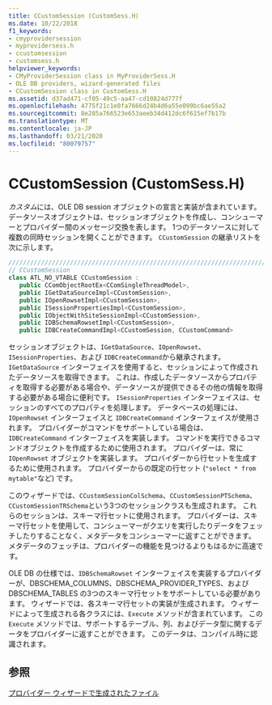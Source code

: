 ```yaml
---
title: CCustomSession (CustomSess.H)
ms.date: 10/22/2018
f1_keywords:
- cmyprovidersession
- myprovidersess.h
- ccustomsession
- customsess.h
helpviewer_keywords:
- CMyProviderSession class in MyProviderSess.H
- OLE DB providers, wizard-generated files
- CCustomSession class in CustomSess.H
ms.assetid: d37ad471-cf05-49c5-aa47-cd10824d777f
ms.openlocfilehash: 4775f21c1e0fa7666d24b4d6a55e099bc6ae55a2
ms.sourcegitcommit: 8e285a766523e653aeeb34d412dc6f615ef7b17b
ms.translationtype: MT
ms.contentlocale: ja-JP
ms.lasthandoff: 03/21/2020
ms.locfileid: "80079757"
---
```

# <a name="ccustomsession-customsessh"></a>CCustomSession (CustomSess.H)

*カスタム*には、OLE DB session オブジェクトの宣言と実装が含まれています。 データソースオブジェクトは、セッションオブジェクトを作成し、コンシューマーとプロバイダー間のメッセージ交換を表します。 1つのデータソースに対して複数の同時セッションを開くことができます。 `CCustomSession` の継承リストを次に示します。

```cpp
/////////////////////////////////////////////////////////////////////////
// CCustomSession
class ATL_NO_VTABLE CCustomSession :
   public CComObjectRootEx<CComSingleThreadModel>,
   public IGetDataSourceImpl<CCustomSession>,
   public IOpenRowsetImpl<CCustomSession>,
   public ISessionPropertiesImpl<CCustomSession>,
   public IObjectWithSiteSessionImpl<CCustomSession>,
   public IDBSchemaRowsetImpl<CCustomSession>,
   public IDBCreateCommandImpl<CCustomSession, CCustomCommand>
```

セッションオブジェクトは、`IGetDataSource`、`IOpenRowset`、`ISessionProperties`、および `IDBCreateCommand`から継承されます。 `IGetDataSource` インターフェイスを使用すると、セッションによって作成されたデータソースを取得できます。 これは、作成したデータソースからプロパティを取得する必要がある場合や、データソースが提供できるその他の情報を取得する必要がある場合に便利です。 `ISessionProperties` インターフェイスは、セッションのすべてのプロパティを処理します。 データベースの処理には、`IOpenRowset` インターフェイスと `IDBCreateCommand` インターフェイスが使用されます。 プロバイダーがコマンドをサポートしている場合は、`IDBCreateCommand` インターフェイスを実装します。 コマンドを実行できるコマンドオブジェクトを作成するために使用されます。 プロバイダーは、常に `IOpenRowset` オブジェクトを実装します。 プロバイダーから行セットを生成するために使用されます。 プロバイダーからの既定の行セット (`"select * from mytable"`など) です。

このウィザードでは、`CCustomSessionColSchema`、`CCustomSessionPTSchema`、`CCustomSessionTRSchema`という3つのセッションクラスも生成されます。 これらのセッションは、スキーマ行セットに使用されます。 プロバイダーは、スキーマ行セットを使用して、コンシューマーがクエリを実行したりデータをフェッチしたりすることなく、メタデータをコンシューマーに返すことができます。 メタデータのフェッチは、プロバイダーの機能を見つけるよりもはるかに高速です。

OLE DB の仕様では、`IDBSchemaRowset` インターフェイスを実装するプロバイダーが、DBSCHEMA_COLUMNS、DBSCHEMA_PROVIDER_TYPES、および DBSCHEMA_TABLES の3つのスキーマ行セットをサポートしている必要があります。 ウィザードでは、各スキーマ行セットの実装が生成されます。 ウィザードによって生成される各クラスには、`Execute` メソッドが含まれています。 この `Execute` メソッドでは、サポートするテーブル、列、およびデータ型に関するデータをプロバイダーに返すことができます。 このデータは、コンパイル時に認識されます。

## <a name="see-also"></a>参照

[プロバイダー ウィザードで生成されたファイル](../../data/oledb/provider-wizard-generated-files.md)<br/>
